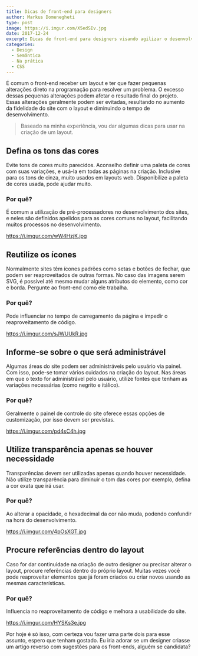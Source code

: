 ```yaml
---
title: Dicas de front-end para designers
author: Markus Domenegheti
type: post
image: https://i.imgur.com/X5edSIv.jpg
date: 2017-12-24
excerpt: Dicas de front-end para designers visando agilizar o desenvolvimento do site e manter maior fidelidade ao layout.
categories:
  - Design
  - Semântica
  - Na prática
  - CSS
---
```



É comum o front-end receber um layout e ter que fazer pequenas alterações direto na programação para resolver um problema. O excesso dessas pequenas alterações podem afetar o resultado final do projeto. Essas alterações geralmente podem ser evitadas, resultando no aumento da fidelidade do site com o layout e diminuindo o tempo de desenvolvimento.

> Baseado na minha experiência, vou dar algumas dicas para usar na criação de um layout.

Defina os tons das cores
------------------------

Evite tons de cores muito parecidos. Aconselho definir uma paleta de cores com suas variações, e usá-la em todas as páginas na criação. Inclusive para os tons de cinza, muito usados em layouts web. Disponibilize a paleta de cores usada, pode ajudar muito.

### Por quê?

É comum a utilização de pré-processadores no desenvolvimento dos sites, e neles são definidos apelidos para as cores comuns no layout, facilitando muitos processos no desenvolvimento.

https://i.imgur.com/wW4HzjK.jpg

Reutilize os ícones
-------------------

Normalmente sites têm ícones padrões como setas e botões de fechar, que podem ser reaproveitados de outras formas. No caso das imagens serem SVG, é possível até mesmo mudar alguns atributos do elemento, como cor e borda. Pergunte ao front-end como ele trabalha.

### Por quê?

Pode influenciar no tempo de carregamento da página e impedir o reaproveitamento de código.

https://i.imgur.com/sJWUUkR.jpg

Informe-se sobre o que será administrável
-----------------------------------------

Algumas áreas do site podem ser administráveis pelo usuário via painel. Com isso, pode-se tomar vários cuidados na criação do layout. Nas áreas em que o texto for administrável pelo usuário, utilize fontes que tenham as variações necessárias (como negrito e itálico).

### Por quê?

Geralmente o painel de controle do site oferece essas opções de customização, por isso devem ser previstas.

https://i.imgur.com/pd4sC4h.jpg

Utilize transparência apenas se houver necessidade
--------------------------------------------------

Transparências devem ser utilizadas apenas quando houver necessidade. Não utilize transparência para diminuir o tom das cores por exemplo, defina a cor exata que irá usar.

### Por quê?

Ao alterar a opacidade, o hexadecimal da cor não muda, podendo confundir na hora do desenvolvimento.

https://i.imgur.com/4pOsXGT.jpg

Procure referências dentro do layout
------------------------------------

Caso for dar continuidade na criação de outro designer ou precisar alterar o layout, procure referências dentro do próprio layout. Muitas vezes você pode reaproveitar elementos que já foram criados ou criar novos usando as mesmas características.

### Por quê?

Influencia no reaproveitamento de código e melhora a usabilidade do site.

https://i.imgur.com/HYSKs3e.jpg

Por hoje é só isso, com certeza vou fazer uma parte dois para esse assunto, espero que tenham gostado.
Eu iria adorar se um designer criasse um artigo reverso com sugestões para os front-ends, alguém se candidata?
